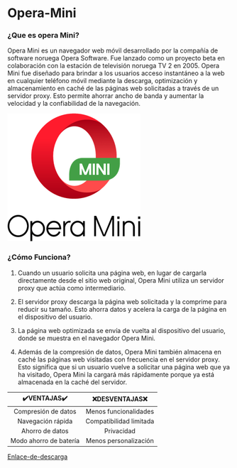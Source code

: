 # Opera-Mini

### ¿Que es opera Mini?

Opera Mini es un navegador web móvil desarrollado por la compañía de software noruega Opera Software. Fue lanzado como un proyecto beta en colaboración con la estación de televisión noruega TV 2 en 2005. Opera Mini fue diseñado para brindar a los usuarios acceso instantáneo a la web en cualquier teléfono móvil mediante la descarga, optimización y almacenamiento en caché de las páginas web solicitadas a través de un servidor proxy. Esto permite ahorrar ancho de banda y aumentar la velocidad y la confiabilidad de la navegación.

![Logo-Opera](https://github.com/davidvd33/Opera-Mini/blob/main/opera-mini-logo-BF9991E707-seeklogo.com.png)

### ¿Cómo Funciona?

1. Cuando un usuario solicita una página web, en lugar de cargarla directamente desde el sitio web original, Opera Mini utiliza un servidor proxy que actúa como intermediario.

2. El servidor proxy descarga la página web solicitada y la comprime para reducir su tamaño. Esto ahorra datos y acelera la carga de la página en el dispositivo del usuario.

3. La página web optimizada se envía de vuelta al dispositivo del usuario, donde se muestra en el navegador Opera Mini.

4. Además de la compresión de datos, Opera Mini también almacena en caché las páginas web visitadas con frecuencia en el servidor proxy. Esto significa que si un usuario vuelve a solicitar una página web que ya ha visitado, Opera Mini la cargará más rápidamente porque ya está almacenada en la caché del servidor.   


| ✔️**VENTAJAS**✔️ | ❌**DESVENTAJAS**❌ |
| :-----------: | :----------: |
| Compresión de datos | Menos funcionalidades |
| Navegación rápida | Compatibilidad limitada |
| Ahorro de datos | Privacidad |
| Modo ahorro de batería | Menos personalización |

[Enlace-de-descarga](https://play.google.com/store/apps/details?id=com.opera.mini.native&hl=es&gl=US&pli=1)